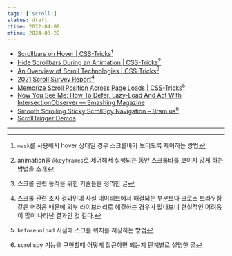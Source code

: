```yaml
---
tags: ['scroll']
status: draft
ctime: 2022-04-09
mtime: 2024-03-22
---
```


- [Scrollbars on Hover | CSS-Tricks](https://css-tricks.com/scrollbars-on-hover/)[^1]
- [Hide Scrollbars During an Animation | CSS-Tricks](https://css-tricks.com/hide-scrollbars-during-an-animation/)[^2]
- [An Overview of Scroll Technologies | CSS-Tricks](https://css-tricks.com/an-overview-of-scroll-technologies/)[^3]
- [2021 Scroll Survey Report](https://web.dev/2021-scroll-survey-report/)[^4]
- [Memorize Scroll Position Across Page Loads | CSS-Tricks](https://css-tricks.com/memorize-scroll-position-across-page-loads/)[^5]
- [Now You See Me: How To Defer, Lazy-Load And Act With IntersectionObserver — Smashing Magazine](https://www.smashingmagazine.com/2018/01/deferring-lazy-loading-intersection-observer-api/)
- [Smooth Scrolling Sticky ScrollSpy Navigation – Bram.us](https://www.bram.us/2020/01/10/smooth-scrolling-sticky-scrollspy-navigation/)[^6]
- [ScrollTrigger Demos](https://greensock.com/st-demos/)

---

[^1]: `mask`를 사용해서 hover 상태일 경우 스크롤바가 보이도록 제어하는 방법
[^2]: animation을 `@keyframes`로 제어해서 실행되는 동안 스크롤바를 보이지 않게 하는 방법을 소개
[^3]: 스크롤 관련 동작을 위한 기술들을 정리한 글
[^4]: 스크롤 관련 조사 결과인데 사실 네이티브에서 해결되는 부분보다 크로스 브라우징 같은 어려움 때문에 외부 라이브러리로 해결하는 경우가 많다보니 현실적인 어려움이 많이 나타난 결과인 것 같다.
[^5]: `beforeunload` 시점에 스크롤 위치를 저장하는 방법
[^6]: scrollspy 기능을 구현할때 어떻게 접근하면 되는지 단계별로 설명한 글
